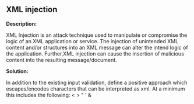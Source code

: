 
XML injection
-------


**Description:**

XML Injection is an attack technique used to manipulate or compromise the logic of an XML application or service.
The injection of unintended XML content and/or structures into an XML message can alter the intend logic of the application.
Further,XML injection can cause the insertion of malicious content into the resulting message/document.


**Solution:**

In addition to the existing input validation, define a positive approach which escapes/encodes characters that can
be interpreted as xml. At a minimum this includes the following: < > " \' &	